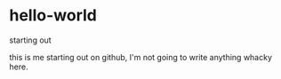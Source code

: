 # hello-world
starting out


this is me starting out on github, I'm not going to write anything whacky here. 
